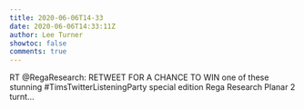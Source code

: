 ```yaml
---
title: 2020-06-06T14-33
date: 2020-06-06T14:33:11Z
author: Lee Turner
showtoc: false
comments: true
---
```


RT @RegaResearch: RETWEET FOR A CHANCE TO WIN one of these stunning #TimsTwitterListeningParty special edition Rega Research
Planar 2 turnt…

